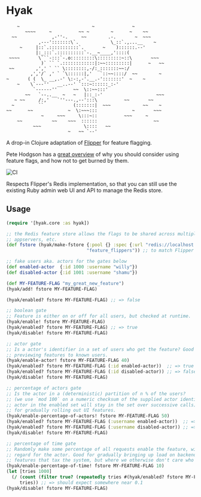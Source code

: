 # Hyak

```
    ~                           ~              ~
       ~~~~     ~          ~~ ~        ~      ~    ~~
  ~~             ,-''-.     ~~        .-.       ~  ~~~
            ,---':::::::\`.            \_::`.,...__    ~
     ~     |::`.:::::::::::`.       ~    )::::::.--'
           |:_:::`.::::::::::`-.__~____,'::::(
 ~~~~       \```-:::`-.o:::::::::\:::::::::~::\       ~~~
             )` `` `.::::::::::::|:~~:::::::::|      ~   ~~
 ~~        ,',' ` `` \::::::::,-/:_:::::::~~:/
         ,','/` ,' ` `\::::::|,'   `::~~::::/  ~~        ~
~       ( (  \_ __,.-' \:-:,-'.__.-':::::::'  ~    ~
    ~    \`---''   __..--' `:::~::::::_:-'
          `------''      ~~  \::~~:::'
       ~~   `--..__  ~   ~   |::_:-'                    ~~~
   ~ ~~     /:,'   `''---.,--':::\          ~~       ~~
  ~         ``           (:::::::|  ~~~            ~~    ~
~~      ~~             ~  \:~~~:::             ~       ~~~
             ~     ~~~     \:::~::          ~~~     ~
    ~~           ~~    ~~~  ::::::                     ~~
          ~~~                \::::   ~~
                       ~   ~~ `--'
```

A drop-in Clojure adaptation of [Flipper][flipper] for feature flagging.

Pete Hodgson has a [great overview][hodgson] of why you should consider using
feature flags, and how not to get burned by them.

![CI](https://github.com/rgm/hyak/workflows/CI/badge.svg)

Respects Flipper's Redis implementation, so that you can still use the existing
Ruby admin web UI and API to manage the Redis store.

[flipper]: https://github.com/jnunemaker/flipper
[hodgson]: https://www.martinfowler.com/articles/feature-toggles.html

## Usage

```clojure
(require '[hyak.core :as hyak])

;; the Redis feature store allows the flags to be shared across multiple
;; appservers, etc.
(def fstore (hyak/make-fstore {:pool {} :spec {:url "redis://localhost:6739/1"}}
                              "feature_flippers")) ;; to match Flipper's defaults

;; fake users aka. actors for the gates below
(def enabled-actor  {:id 1000 :username "willy"})
(def disabled-actor {:id 1001 :username "shamu"})

(def MY-FEATURE-FLAG "my_great_new_feature")
(hyak/add! fstore MY-FEATURE-FLAG)

(hyak/enabled? fstore MY-FEATURE-FLAG) ;; => false

;; boolean gate
;; Feature is either on or off for all users, but checked at runtime.
(hyak/enable! fstore MY-FEATURE-FLAG)
(hyak/enabled? fstore MY-FEATURE-FLAG) ;; => true
(hyak/disable! fstore MY-FEATURE-FLAG)

;; actor gate
;; Is a actor's identifier in a set of users who get the feature? Good for
;; previewing features to known users.
(hyak/enable-actor! fstore MY-FEATURE-FLAG 40)
(hyak/enabled? fstore MY-FEATURE-FLAG (:id enabled-actor))  ;; => true
(hyak/enabled? fstore MY-FEATURE-FLAG (:id disabled-actor)) ;; => false
(hyak/disable! fstore MY-FEATURE-FLAG)

;; percentage of actors gate
;; Is the actor in a (deterministic) partition of n % of the users?
;; (we use `mod 100` on a numeric checksum of the supplied actor identifier, so an
;; actor in the enabled set will stay in the set over successive calls). Good
;; for gradually rolling out UI features.
(hyak/enable-percentage-of-actors! fstore MY-FEATURE-FLAG 50)
(hyak/enabled? fstore MY-FEATURE-FLAG (:username enabled-actor))  ;; => true
(hyak/enabled? fstore MY-FEATURE-FLAG (:username disabled-actor)) ;; => false
(hyak/disable! fstore MY-FEATURE-FLAG)

;; percentage of time gate
;; Randomly make some percentage of all requests enable the feature, without
;; regard for the actor. Good for gradually bringing up load on backend
;; features that tax the system, but where we otherwise don't care who uses it.
(hyak/enable-percentage-of-time! fstore MY-FEATURE-FLAG 10)
(let [tries 1000]
  (/ (count (filter true? (repeatedly tries #(hyak/enabled? fstore MY-FEATURE-FLAG))))
     tries)) ;; => should expect somewhere near 0.1
(hyak/disable! fstore MY-FEATURE-FLAG)
```
